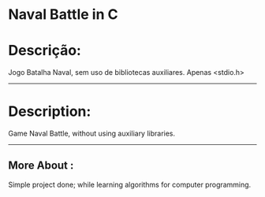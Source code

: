 # Naval Battle in C

<h1>Descrição: </h1>
Jogo Batalha Naval, sem uso de bibliotecas auxiliares. Apenas &lt;stdio.h>
<hr>
<h1>Description: </h1>
Game Naval Battle, without using auxiliary libraries.
<hr>
<h2> More About : </h2>
Simple project done; while learning algorithms for computer programming.
